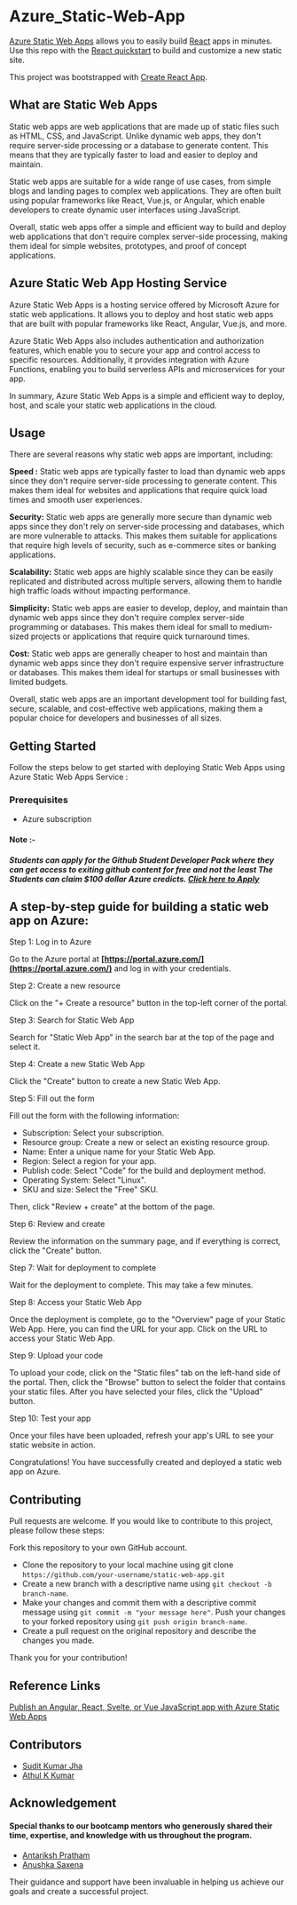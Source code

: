 # Azure_Static-Web-App

[Azure Static Web Apps](https://azure.microsoft.com/en-us/products/app-service/static#features) allows you to easily build [React](https://react.dev/) apps in minutes. Use this repo with the [React quickstart](https://docs.microsoft.com/azure/static-web-apps/getting-started?tabs=react) to build and customize a new static site.

This project was bootstrapped with [Create React App](https://github.com/facebook/create-react-app).

## What are Static Web Apps
Static web apps are web applications that are made up of static files such as HTML, CSS, and JavaScript. Unlike dynamic web apps, they don't require server-side processing or a database to generate content. This means that they are typically faster to load and easier to deploy and maintain.

Static web apps are suitable for a wide range of use cases, from simple blogs and landing pages to complex web applications. They are often built using popular frameworks like React, Vue.js, or Angular, which enable developers to create dynamic user interfaces using JavaScript.

Overall, static web apps offer a simple and efficient way to build and deploy web applications that don't require complex server-side processing, making them ideal for simple websites, prototypes, and proof of concept applications.


## Azure Static Web App Hosting Service
Azure Static Web Apps is a hosting service offered by Microsoft Azure for static web applications. It allows you to deploy and host static web apps that are built with popular frameworks like React, Angular, Vue.js, and more.

Azure Static Web Apps also includes authentication and authorization features, which enable you to secure your app and control access to specific resources. Additionally, it provides integration with Azure Functions, enabling you to build serverless APIs and microservices for your app.

In summary, Azure Static Web Apps is a simple and efficient way to deploy, host, and scale your static web applications in the cloud.

## Usage
There are several reasons why static web apps are important, including:

**Speed :** Static web apps are typically faster to load than dynamic web apps since they don't require server-side processing to generate content. This makes them ideal for websites and applications that require quick load times and smooth user experiences.

**Security:** Static web apps are generally more secure than dynamic web apps since they don't rely on server-side processing and databases, which are more vulnerable to attacks. This makes them suitable for applications that require high levels of security, such as e-commerce sites or banking applications.

**Scalability:** Static web apps are highly scalable since they can be easily replicated and distributed across multiple servers, allowing them to handle high traffic loads without impacting performance.

**Simplicity:** Static web apps are easier to develop, deploy, and maintain than dynamic web apps since they don't require complex server-side programming or databases. This makes them ideal for small to medium-sized projects or applications that require quick turnaround times.

**Cost:** Static web apps are generally cheaper to host and maintain than dynamic web apps since they don't require expensive server infrastructure or databases. This makes them ideal for startups or small businesses with limited budgets.

Overall, static web apps are an important development tool for building fast, secure, scalable, and cost-effective web applications, making them a popular choice for developers and businesses of all sizes.

## Getting Started
Follow the steps below to get started with deploying Static Web Apps using Azure Static Web Apps Service :

### Prerequisites
- Azure subscription

#### Note :- 
##### Students can apply for the Github Student Developer Pack where they can get access to exiting github content for free and not the least The Students can claim $100 dollar Azure credicts. [Click here to Apply](https://education.github.com/pack)


## A step-by-step guide for building a static web app on Azure:
Step 1: Log in to Azure

Go to the Azure portal at **[https://portal.azure.com/](https://portal.azure.com/)** and log in with your credentials.

Step 2: Create a new resource

Click on the "+ Create a resource" button in the top-left corner of the portal.

Step 3: Search for Static Web App

Search for "Static Web App" in the search bar at the top of the page and select it.

Step 4: Create a new Static Web App

Click the "Create" button to create a new Static Web App.

Step 5: Fill out the form

Fill out the form with the following information:

- Subscription: Select your subscription.
- Resource group: Create a new or select an existing resource group.
- Name: Enter a unique name for your Static Web App.
- Region: Select a region for your app.
- Publish code: Select "Code" for the build and deployment method.
- Operating System: Select "Linux".
- SKU and size: Select the "Free" SKU.

Then, click "Review + create" at the bottom of the page.

Step 6: Review and create

Review the information on the summary page, and if everything is correct, click the "Create" button.

Step 7: Wait for deployment to complete

Wait for the deployment to complete. This may take a few minutes.

Step 8: Access your Static Web App

Once the deployment is complete, go to the "Overview" page of your Static Web App. Here, you can find the URL for your app. Click on the URL to access your Static Web App.

Step 9: Upload your code

To upload your code, click on the "Static files" tab on the left-hand side of the portal. Then, click the "Browse" button to select the folder that contains your static files. After you have selected your files, click the "Upload" button.

Step 10: Test your app

Once your files have been uploaded, refresh your app's URL to see your static website in action.

Congratulations! You have successfully created and deployed a static web app on Azure.

## Contributing

 Pull requests are welcome. If you would like to contribute to this project, please follow these steps:

Fork this repository to your own GitHub account.
- Clone the repository to your local machine using git clone `https://github.com/your-username/static-web-app.git`
- Create a new branch with a descriptive name using `git checkout -b branch-name`.
- Make your changes and commit them with a descriptive commit message using `git commit -m "your message here"`.
Push your changes to your forked repository using `git push origin branch-name`.
- Create a pull request on the original repository and describe the changes you made.

Thank you for your contribution!


## Reference Links

[Publish an Angular, React, Svelte, or Vue JavaScript app with Azure Static Web Apps](https://learn.microsoft.com/en-IN/training/modules/publish-app-service-static-web-app-api/)

## Contributors

- [Sudit Kumar Jha](https://github.com/SuditJha)
- [Athul K Kumar](https://github.com/AthulKkumar)

## Acknowledgement
#### Special thanks to our bootcamp mentors who generously shared their time, expertise, and knowledge with us throughout the program. 

- [Antariksh Pratham](https://github.com/APratham)
- [Anushka Saxena](https://github.com/SaxenaAnushka102)

Their guidance and support have been invaluable in helping us achieve our goals and create a successful project.
